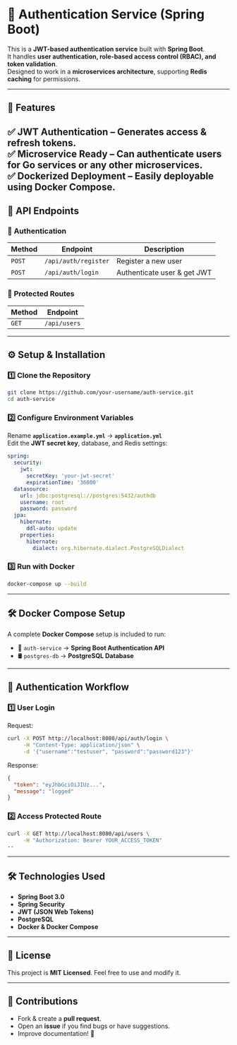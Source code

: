 # 🔐 Authentication Service (Spring Boot)

This is a **JWT-based authentication service** built with **Spring Boot**.  
It handles **user authentication, role-based access control (RBAC), and token validation**.  
Designed to work in a **microservices architecture**, supporting **Redis caching** for permissions.

---

## 🚀 Features
✅ **JWT Authentication** – Generates access & refresh tokens.  
✅ **Microservice Ready** – Can authenticate users for **Go services** or any other microservices.  
✅ **Dockerized Deployment** – Easily deployable using **Docker Compose**.
---

## 📜 **API Endpoints**
### 🔹 **Authentication**
| Method | Endpoint | Description |
|--------|----------|-------------|
| `POST` | `/api/auth/register` | Register a new user |
| `POST` | `/api/auth/login` | Authenticate user & get JWT |

### 🔹 **Protected Routes**
| Method | Endpoint               |
|--------|------------------------|
| `GET`  | `/api/users`           |
---

## ⚙️ **Setup & Installation**
### **1️⃣ Clone the Repository**
```sh
git clone https://github.com/your-username/auth-service.git
cd auth-service
```

### **2️⃣ Configure Environment Variables**
Rename **`application.example.yml`** → **`application.yml`**  
Edit the **JWT secret key**, database, and Redis settings:
```yaml
spring:
  security:
    jwt:
      secretKey: 'your-jwt-secret'
      expirationTime: '36000'
  datasource:
    url: jdbc:postgresql://postgres:5432/authdb
    username: root
    password: password
  jpa:
    hibernate:
      ddl-auto: update
    properties:
      hibernate:
        dialect: org.hibernate.dialect.PostgreSQLDialect
```

### **3️⃣ Run with Docker**
```sh
docker-compose up --build
```
---

## 🛠 **Docker Compose Setup**
A complete **Docker Compose** setup is included to run:
- 🚀 `auth-service` → **Spring Boot Authentication API**
- 🛢️ `postgres-db` → **PostgreSQL Database**
---

## 🔑 **Authentication Workflow**
### **1️⃣ User Login**
Request:
```sh
curl -X POST http://localhost:8080/api/auth/login \
     -H "Content-Type: application/json" \
     -d '{"username":"testuser", "password":"password123"}'
```
Response:
```json
{
  "token": "eyJhbGciOiJIUz...",
  "message": "logged"
}
```

### **2️⃣ Access Protected Route**
```sh
curl -X GET http://localhost:8080/api/users \
     -H "Authorization: Bearer YOUR_ACCESS_TOKEN"
--
```
---

## 🛠 **Technologies Used**
- **Spring Boot 3.0**
- **Spring Security**
- **JWT (JSON Web Tokens)**
- **PostgreSQL**
- **Docker & Docker Compose**
---

## 📜 **License**
This project is **MIT Licensed**. Feel free to use and modify it.

---

## 🤝 **Contributions**
- Fork & create a **pull request**.
- Open an **issue** if you find bugs or have suggestions.
- Improve documentation! 🚀
